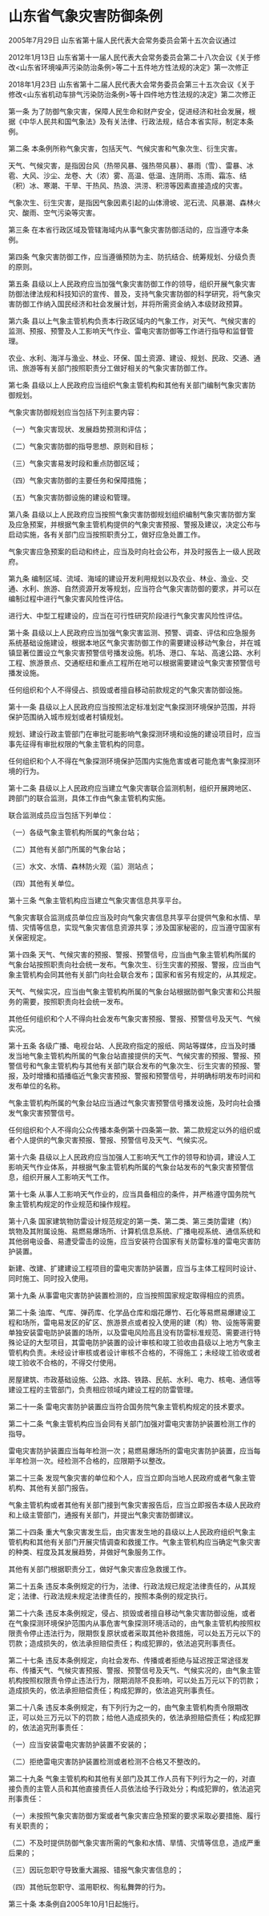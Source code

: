 # 山东省气象灾害防御条例

2005年7月29日 山东省第十届人民代表大会常务委员会第十五次会议通过

2012年1月13日 山东省第十一届人民代表大会常务委员会第二十八次会议《关于修改<山东省环境噪声污染防治条例>等二十五件地方性法规的决定》第一次修正

2018年1月23日 山东省第十二届人民代表大会常务委员会第三十五次会议《关于修改<山东省机动车排气污染防治条例>等十四件地方性法规的决定》第二次修正

<!-- INFO END -->

第一条 为了防御气象灾害，保障人民生命和财产安全，促进经济和社会发展，根据《中华人民共和国气象法》及有关法律、行政法规，结合本省实际，制定本条例。

第二条 本条例所称气象灾害，包括天气、气候灾害和气象次生、衍生灾害。

天气、气候灾害，是指因台风（热带风暴、强热带风暴）、暴雨（雪）、雷暴、冰雹、大风、沙尘、龙卷、大（浓）雾、高温、低温、连阴雨、冻雨、霜冻、结（积）冰、寒潮、干旱、干热风、热浪、洪涝、积涝等因素直接造成的灾害。

气象次生、衍生灾害，是指因气象因素引起的山体滑坡、泥石流、风暴潮、森林火灾、酸雨、空气污染等灾害。

第三条 在本省行政区域及管辖海域内从事气象灾害防御活动的，应当遵守本条例。

第四条 气象灾害防御工作，应当遵循预防为主、防抗结合、统筹规划、分级负责的原则。

第五条 县级以上人民政府应当加强气象灾害防御工作的领导，组织开展气象灾害防御法律法规和科技知识的宣传、普及，支持气象灾害防御的科学研究，将气象灾害防御工作纳入国民经济和社会发展计划，并将所需资金纳入本级财政预算。

第六条 县以上气象主管机构负责本行政区域内的气象工作，对天气、气候灾害的监测、预报、预警及人工影响天气作业、雷电灾害防御等工作进行指导和监督管理。

农业、水利、海洋与渔业、林业、环保、国土资源、建设、规划、民政、交通、通讯、旅游等有关部门按照职责分工做好相关的气象灾害防御工作。

第七条 县级以上人民政府应当组织气象主管机构和其他有关部门编制气象灾害防御规划。

气象灾害防御规划应当包括下列主要内容：

（一）气象灾害现状、发展趋势预测和评估；

（二）气象灾害防御的指导思想、原则和目标；

（三）气象灾害易发时段和重点防御区域；

（四）气象灾害防御的主要任务和保障措施；

（五）气象灾害防御设施的建设和管理。

第八条 县级以上人民政府应当按照气象灾害防御规划组织编制气象灾害防御方案及应急预案，并根据气象主管机构提供的气象灾害预报、警报及建议，决定公布与启动实施，各有关部门应当按照职责分工，做好应急处置工作。

气象灾害应急预案的启动和终止，应当及时向社会公布，并及时报告上一级人民政府。

第九条 编制区域、流域、海域的建设开发利用规划以及农业、林业、渔业、交通、水利、旅游、自然资源开发等规划，应当符合气象灾害防御的要求，并可以在编制过程中进行气象灾害风险性评估。

进行大、中型工程建设的，应当在可行性研究阶段进行气象灾害风险性评估。

第十条 县级以上人民政府应当加强气象灾害监测、预警、调查、评估和应急服务系统基础设施建设，根据本地区气象灾害防御工作的需要建设移动气象台，并在城镇显著位置设立气象灾害预警信号播发设施。机场、港口、车站、高速公路、水利工程、旅游景点、交通枢纽和重点工程所在地可以根据需要建设气象灾害预警信号播发设施。

任何组织和个人不得侵占、损毁或者擅自移动前款规定的气象灾害防御设施。

第十一条 县级以上人民政府应当按照法定标准划定气象探测环境保护范围，并将保护范围纳入城市规划或者村镇规划。

规划、建设行政主管部门在审批可能影响气象探测环境和设施的建设项目时，应当事先征得有审批权限的气象主管机构的同意。

任何组织和个人不得在气象探测环境保护范围内实施危害或者可能危害气象探测环境的行为。

第十二条 县级以上人民政府应当建立气象灾害联合监测机制，组织开展跨地区、跨部门的联合监测，具体工作由气象主管机构实施。

联合监测成员应当包括下列单位：

（一）各级气象主管机构所属的气象台站；

（二）其他有关部门所属的气象台站；

（三）水文、水情、森林防火观（监）测站点；

（四）其他有关单位。

第十三条 气象主管机构应当建立气象灾害信息共享平台。

气象灾害联合监测成员单位应当及时向气象灾害信息共享平台提供气象和水情、旱情、灾情等信息，实现气象灾害信息资源共享；涉及国家秘密的，应当遵守国家有关保密规定。

第十四条 天气、气候灾害的预报、警报、预警信号，应当由气象主管机构所属的气象台站按照职责向社会统一发布。气象次生、衍生灾害的预报、警报，应当由气象主管机构会同其他有关部门向社会联合发布；国家和省另有规定的，从其规定。

天气、气候实况，应当由气象主管机构所属的气象台站根据防御气象灾害和公共服务的需要，按照职责向社会统一发布。

其他任何组织和个人不得向社会发布气象灾害预报、警报、预警信号及天气、气候实况。

第十五条 各级广播、电视台站、人民政府指定的报纸、网站等媒体，应当及时播发当地气象主管机构所属的气象台站直接提供的天气、气候灾害的预报、警报、预警信号和气象主管机构与其他有关部门联合发布的气象次生、衍生灾害的预报、警报，及时增播和插播临近气象灾害预报、警报和预警信号，并明确标明发布时间和发布单位的名称。

气象主管机构所属的气象台站应当通过气象灾害预警信号播发设施，及时向社会播发气象灾害预警信号。

任何组织和个人不得向公众传播本条例第十四条第一款、第二款规定以外的组织或者个人提供的气象灾害预报、警报、预警信号及天气、气候实况。

第十六条 县级以上人民政府应当加强人工影响天气工作的领导和协调，建设人工影响天气作业体系，并根据气象主管机构所属的气象台站发布的气象灾害预警信息，组织开展人工影响天气工作。

第十七条 从事人工影响天气作业的，应当具备相应的条件，并严格遵守国务院气象主管机构规定的作业规范和操作规程。

第十八条 国家建筑物防雷设计规范规定的第一类、第二类、第三类防雷建（构）筑物及其附属设施、易燃易爆场所、计算机信息系统、广播电视系统、通信系统和其他弱电设备、易遭受雷击的设施，应当安装符合国家有关防雷标准的雷电灾害防护装置。

新建、改建、扩建建设工程项目的雷电灾害防护装置，应当与主体工程同时设计、同时施工、同时投入使用。

第十九条 从事雷电灾害防护装置检测的，应当按照国家规定取得相应的资质。

第二十条 油库、气库、弹药库、化学品仓库和烟花爆竹、石化等易燃易爆建设工程和场所，雷电易发区的矿区、旅游景点或者投入使用的建（构）物、设施等需要单独安装雷电防护装置的场所，以及雷电风险高且没有防雷标准规范、需要进行特殊论证的大型项目，其雷电防护装置的设计审核和竣工验收由县级以上地方气象主管机构负责。未经设计审核或者设计审核不合格的，不得施工；未经竣工验收或者竣工验收不合格的，不得交付使用。

房屋建筑、市政基础设施、公路、水路、铁路、民航、水利、电力、核电、通信等建设工程的主管部门，负责相应领域内建设工程的防雷管理。

第二十一条 雷电灾害防护装置应当符合国务院气象主管机构规定的技术要求。

第二十二条 气象主管机构应当会同有关部门加强对雷电灾害防护装置检测工作的指导。

雷电灾害防护装置应当每年检测一次；易燃易爆场所的雷电灾害防护装置，应当每半年检测一次。经检测不合格的，应限期予以整改。

第二十三条 发现气象灾害的单位和个人，应当立即向当地人民政府或者气象主管机构、其他有关部门报告。

气象主管机构或者其他有关部门接到气象灾害报告后，应当立即报告本级人民政府和上级主管部门，通报有关部门，并提出气象灾害防御建议。

第二十四条 重大气象灾害发生后，由灾害发生地的县级以上人民政府组织气象主管机构和其他有关部门开展灾情调查和救援工作。气象主管机构应当确定气象灾害的种类、程度及其发展趋势，并做好气象服务工作。

其他有关部门根据职责分工，做好气象灾害应急救援工作。

第二十五条 违反本条例规定的行为，法律、行政法规已规定法律责任的，从其规定；法律、行政法规未规定法律责任的，按照本条例的规定执行。

第二十六条 违反本条例规定，侵占、损毁或者擅自移动气象灾害防御设施，或者在气象探测环境保护范围内从事危害气象探测环境活动的，由气象主管机构按照权限责令停止违法行为，限期恢复原状或者采取其他补救措施，可以处五万元以下的罚款；造成损失的，依法承担赔偿责任；构成犯罪的，依法追究刑事责任。

第二十七条 违反本条例规定，向社会发布、传播或者拒绝与延迟按正常途径发布、传播天气、气候灾害预报、警报、预警信号及天气、气候实况的，由气象主管机构按照权限责令停止违法行为，限期消除不良影响，可以处五万元以下的罚款；造成损失的，依法承担赔偿责任；构成犯罪的，依法追究刑事责任。

第二十八条 违反本条例规定，有下列行为之一的，由气象主管机构责令限期改正，可以处三万元以下的罚款；给他人造成损失的，依法承担赔偿责任；构成犯罪的，依法追究刑事责任：

（一）应当安装雷电灾害防护装置不安装的；

（二）拒绝雷电灾害防护装置检测或者检测不合格又不整改的。

第二十九条 气象主管机构和其他有关部门及其工作人员有下列行为之一的，对直接负责的主管人员和其他直接责任人员依法给予行政处分；构成犯罪的，依法追究刑事责任：

（一）未按照气象灾害防御方案或者气象灾害应急预案的要求采取必要措施、履行有关职责的；

（二）不及时提供防御气象灾害所需的气象和水情、旱情、灾情等信息，造成严重后果的；

（三）因玩忽职守导致重大漏报、错报气象灾害信息的；

（四）其他玩忽职守、滥用职权、徇私舞弊的行为。

第三十条 本条例自2005年10月1日起施行。